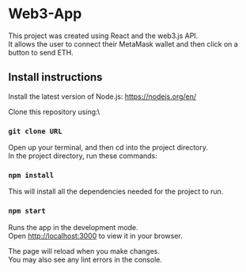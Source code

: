 # Web3-App

This project was created using React and the web3.js API.\
It allows the user to connect their MetaMask wallet and then click on a button to send ETH.

## Install instructions

Install the latest version of Node.js: https://nodejs.org/en/

Clone this repository using:\
### `git clone URL`

Open up your terminal, and then cd into the project directory.\
In the project directory, run these commands:

### `npm install`

This will install all the dependencies needed for the project to run.

### `npm start`

Runs the app in the development mode.\
Open [http://localhost:3000](http://localhost:3000) to view it in your browser.

The page will reload when you make changes.\
You may also see any lint errors in the console.